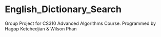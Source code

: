 # English_Dictionary_Search
Group Project for CS310 Advanced Algorithms Course. Programmed by Hagop Ketchedjian &amp; Wilson Phan
